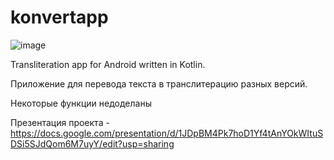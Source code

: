 # konvertapp

![image](https://github.com/boumer7/konvertapp/assets/33152397/56a2ceda-f6fc-4580-85c8-ca452fe302a8)

Transliteration app for Android written in Kotlin.

Приложение для перевода текста в транслитерацию разных версий.

Некоторые функции недоделаны

Презентация проекта - https://docs.google.com/presentation/d/1JDpBM4Pk7hoD1Yf4tAnYOkWItuSDSi5SJdQom6M7uyY/edit?usp=sharing

